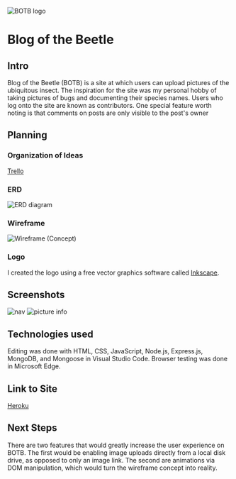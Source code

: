 ![BOTB logo](https://i.imgur.com/M98KjA9.png)
# Blog of the Beetle

## Intro
Blog of the Beetle (BOTB) is a site at which users can upload pictures of the ubiquitous insect. The inspiration for the site was my personal hobby of taking pictures of bugs and documenting their species names. Users who log onto the site are known as contributors. One special feature worth noting is that comments on posts are only visible to the post's owner 

## Planning

### Organization of Ideas
[Trello](https://trello.com/b/6NWojZWN/sei-project-ii)

### ERD
![ERD diagram](https://i.imgur.com/saOnV42.png)

### Wireframe
![Wireframe (Concept)](https://i.imgur.com/0KtwFvy.png)

### Logo
I created the logo using a free vector graphics software called [Inkscape](https://inkscape.org/).

## Screenshots
![nav](https://i.imgur.com/JMkEoPK.png)
![picture info](https://i.imgur.com/jMLe3t0.png)

## Technologies used
Editing was done with HTML, CSS, JavaScript, Node.js, Express.js, MongoDB, and Mongoose in Visual Studio Code. Browser testing was done in Microsoft Edge.

## Link to Site
[Heroku](https://blog-of-the-beetle.herokuapp.com/home)

## Next Steps
There are two features that would greatly increase the user experience on BOTB. The first would be enabling image uploads directly from a local disk drive, as opposed to only an image link. The second are animations via DOM manipulation, which would turn the wireframe concept into reality.
